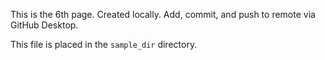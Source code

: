 This is the 6th page. Created locally. Add, commit, and push to remote via GitHub Desktop.

This file is placed in the `sample_dir` directory.
